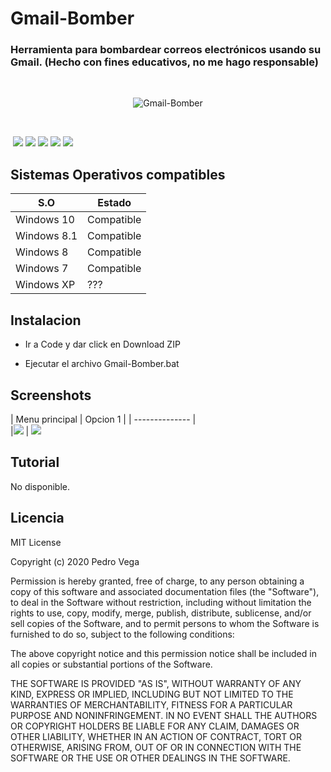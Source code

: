 # Gmail-Bomber
<h3>  Herramienta para bombardear correos electrónicos usando su Gmail. <strong>(Hecho con fines educativos, no me hago responsable)</strong></h3>
<br/>
<p align="center">
<img src="https://imgur.com/2RvFBmc.jpg" title="Gmail-Bomber">
</p>
<br/>

<img src=""> <img src="https://imgur.com/4NzFbFQ.jpg"> <img src="https://imgur.com/l2vHvj8.jpg"> <img src="https://imgur.com/mCapHNr.jpg"> <img src="https://imgur.com/4mZdxc8.jpg"> <img src="https://imgur.com/x4ikBPI.jpg">
<br/>
## Sistemas Operativos compatibles  


|     S.O      |   Estado      |
|--------------|---------------| 
| Windows 10   | Compatible    |
| Windows 8.1  | Compatible    |
| Windows 8    | Compatible    |
| Windows 7    | Compatible    |
| Windows XP   |    ???        |

## Instalacion 

* Ir a Code y dar click en Download ZIP

* Ejecutar el archivo Gmail-Bomber.bat

## Screenshots

| Menu principal | Opcion 1 |
| -------------- |   
|<img src="https://imgur.com/2RvFBmc.jpg"> | <img src="https://imgur.com/Cx8EP5Y.jpg">

## Tutorial 

<p> No disponible.</p>

## Licencia 

MIT License

Copyright (c) 2020 Pedro Vega

Permission is hereby granted, free of charge, to any person obtaining a copy
of this software and associated documentation files (the "Software"), to deal
in the Software without restriction, including without limitation the rights
to use, copy, modify, merge, publish, distribute, sublicense, and/or sell
copies of the Software, and to permit persons to whom the Software is
furnished to do so, subject to the following conditions:

The above copyright notice and this permission notice shall be included in all
copies or substantial portions of the Software.

THE SOFTWARE IS PROVIDED "AS IS", WITHOUT WARRANTY OF ANY KIND, EXPRESS OR
IMPLIED, INCLUDING BUT NOT LIMITED TO THE WARRANTIES OF MERCHANTABILITY,
FITNESS FOR A PARTICULAR PURPOSE AND NONINFRINGEMENT. IN NO EVENT SHALL THE
AUTHORS OR COPYRIGHT HOLDERS BE LIABLE FOR ANY CLAIM, DAMAGES OR OTHER
LIABILITY, WHETHER IN AN ACTION OF CONTRACT, TORT OR OTHERWISE, ARISING FROM,
OUT OF OR IN CONNECTION WITH THE SOFTWARE OR THE USE OR OTHER DEALINGS IN THE
SOFTWARE.
